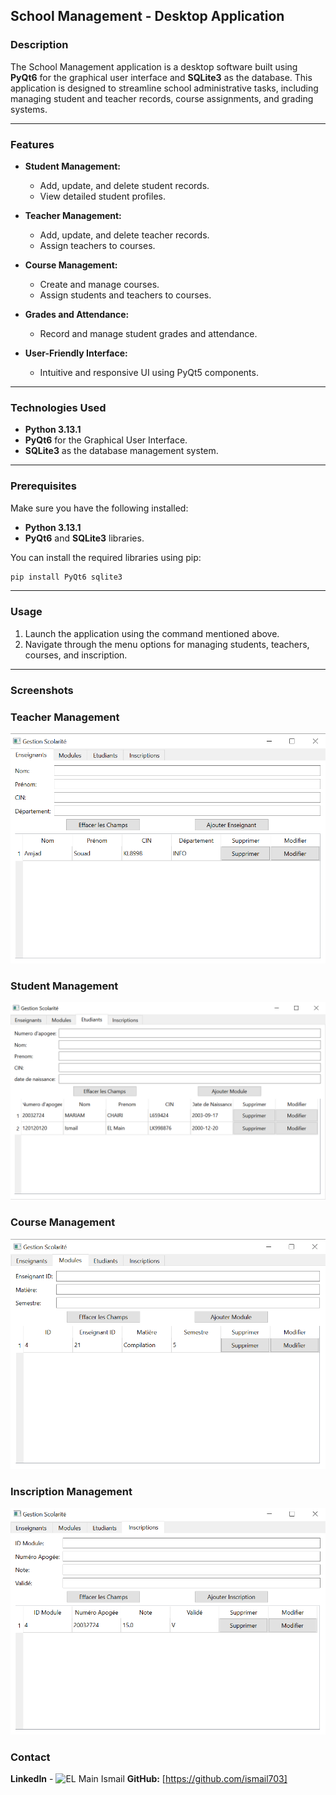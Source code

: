 ## **School Management - Desktop Application**  

### **Description**  
The School Management application is a desktop software built using **PyQt6** for the graphical user interface and **SQLite3** as the database. This application is designed to streamline school administrative tasks, including managing student and teacher records, course assignments, and grading systems.  

---

### **Features**  
- **Student Management:**  
  - Add, update, and delete student records.  
  - View detailed student profiles.  

- **Teacher Management:**  
  - Add, update, and delete teacher records.  
  - Assign teachers to courses.  

- **Course Management:**  
  - Create and manage courses.  
  - Assign students and teachers to courses.  

- **Grades and Attendance:**  
  - Record and manage student grades and attendance.   

- **User-Friendly Interface:**  
  - Intuitive and responsive UI using PyQt5 components.  

---

### **Technologies Used**  
- **Python 3.13.1**  
- **PyQt6** for the Graphical User Interface.  
- **SQLite3** as the database management system.  

---

### **Prerequisites**  
Make sure you have the following installed:  
- **Python 3.13.1**  
- **PyQt6** and **SQLite3** libraries.  

You can install the required libraries using pip:  
```bash
pip install PyQt6 sqlite3
```

---

### **Usage**  
1. Launch the application using the command mentioned above.  
2. Navigate through the menu options for managing students, teachers, courses, and inscription.  

---

### **Screenshots**  
### Teacher Management
![Teacher Management](images/teacher_view.png)

### Student Management
![Student Management](images/etudiant_view.png)

### Course Management
![Course Management](images/course_view.png)

### Inscription Management
![Inscription Management](images/inscription_view.png)
 



### **Contact**  
**LinkedIn** - ![EL Main Ismail](https://www.linkedin.com/in/ismail-el-main-4823502a4/)
**GitHub:** [https://github.com/ismail703]  
